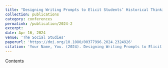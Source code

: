 ```yaml
---
title: "Designing Writing Prompts to Elicit Students’ Historical Thinking"
collection: publications
category: conferences
permalink: /publication/2024-2
excerpt: 
date: Apr 16, 2024
venue: 'The Social Studies'
paperurl: 'https://doi.org/10.1080/00377996.2024.2324926'
citation: 'Your Name, You. (2024). Designing Writing Prompts to Elicit Students’ Historical Thinking. <i>The Social Studies</i>. 1(3).'
---
```


Contents
